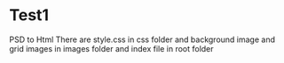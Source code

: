 # Test1
PSD to Html
There are style.css in css folder and background image and grid images in images folder and index file in root folder
